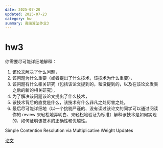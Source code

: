 ```yaml
---
date: 2025-07-20
updated: 2025-07-23
category: hw
summary: 高级算法作业3
---
```

# hw3

你需要尽可能详细地解释：

1. 该论文解决了什么问题，
2. 该问题为什么重要（或者提出了什么技术，该技术为什么重要），
3. 该问题有什么相关研究（包括该论文提到的，和没提到的，以及在该论文发表之后的新的相关研究），
4. 为了解决该问题该论文提出了什么技术，
5. 该技术背后的直觉是什么，该技术有什么非凡之处厉害之处，
6. 最后尽可能详细地（以一个挑剔严谨的、没有读过该论文的同学可以通过阅读你的 review 来轻松地弄明白、来轻松地验证为标准）解释该技术是如何实现的，如何证明该技术的正确性和优越性。

Simple Contention Resolution via Multiplicative Weight Updates

[论文](https://drops.dagstuhl.de/entities/document/10.4230/OASIcs.SOSA.2019.16)
